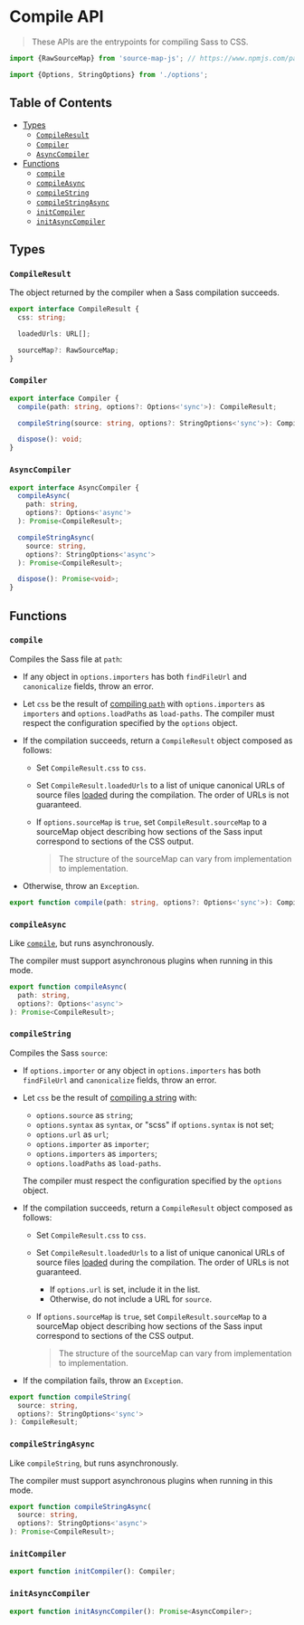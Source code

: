 # Compile API

> These APIs are the entrypoints for compiling Sass to CSS.

```ts
import {RawSourceMap} from 'source-map-js'; // https://www.npmjs.com/package/source-map-js

import {Options, StringOptions} from './options';
```

## Table of Contents

* [Types](#types)
  * [`CompileResult`](#compileresult)
  * [`Compiler`](#compiler)
  * [`AsyncCompiler`](#asynccompiler)
* [Functions](#functions)
  * [`compile`](#compile)
  * [`compileAsync`](#compileasync)
  * [`compileString`](#compilestring)
  * [`compileStringAsync`](#compilestringasync)
  * [`initCompiler`](#initcompiler)
  * [`initAsyncCompiler`](#initasynccompiler)

## Types

### `CompileResult`

The object returned by the compiler when a Sass compilation succeeds.

```ts
export interface CompileResult {
  css: string;

  loadedUrls: URL[];

  sourceMap?: RawSourceMap;
}
```

### `Compiler`

```ts
export interface Compiler {
  compile(path: string, options?: Options<'sync'>): CompileResult;

  compileString(source: string, options?: StringOptions<'sync'>): CompileResult;

  dispose(): void;
}
```

### `AsyncCompiler`

```ts
export interface AsyncCompiler {
  compileAsync(
    path: string,
    options?: Options<'async'>
  ): Promise<CompileResult>;

  compileStringAsync(
    source: string,
    options?: StringOptions<'async'>
  ): Promise<CompileResult>;

  dispose(): Promise<void>;
}
```

## Functions

### `compile`

Compiles the Sass file at `path`:

* If any object in `options.importers` has both `findFileUrl` and `canonicalize`
  fields, throw an error.

* Let `css` be the result of [compiling `path`] with `options.importers` as
  `importers` and `options.loadPaths` as `load-paths`. The compiler must respect
  the configuration specified by the `options` object.

  [compiling `path`]: ../spec.md#compiling-a-path

* If the compilation succeeds, return a `CompileResult` object composed as
  follows:

  * Set `CompileResult.css` to `css`.

  * Set `CompileResult.loadedUrls` to a list of unique canonical URLs of source
    files [loaded] during the compilation. The order of URLs is not guaranteed.

    [loaded]: ../modules.md#loading-a-source-file

  * If `options.sourceMap` is `true`, set `CompileResult.sourceMap` to a
    sourceMap object describing how sections of the Sass input correspond to
    sections of the CSS output.

    > The structure of the sourceMap can vary from implementation to
    > implementation.

* Otherwise, throw an `Exception`.

```ts
export function compile(path: string, options?: Options<'sync'>): CompileResult;
```

### `compileAsync`

Like [`compile`], but runs asynchronously.

[`compile`]: #compile

The compiler must support asynchronous plugins when running in this mode.

```ts
export function compileAsync(
  path: string,
  options?: Options<'async'>
): Promise<CompileResult>;
```

### `compileString`

Compiles the Sass `source`:

* If `options.importer` or any object in `options.importers` has both
  `findFileUrl` and `canonicalize` fields, throw an error.

* Let `css` be the result of [compiling a string] with:

  * `options.source` as `string`;
  * `options.syntax` as `syntax`, or "scss" if `options.syntax` is not set;
  * `options.url` as `url`;
  * `options.importer` as `importer`;
  * `options.importers` as `importers`;
  * `options.loadPaths` as `load-paths`.

  The compiler must respect the configuration specified by the `options` object.

  [compiling a string]: ../spec.md#compiling-a-string

* If the compilation succeeds, return a `CompileResult` object composed as
  follows:

  * Set `CompileResult.css` to `css`.

  * Set `CompileResult.loadedUrls` to a list of unique canonical URLs of source
    files [loaded] during the compilation. The order of URLs is not guaranteed.

    * If `options.url` is set, include it in the list.
    * Otherwise, do not include a URL for `source`.

  * If `options.sourceMap` is `true`, set `CompileResult.sourceMap` to a
    sourceMap object describing how sections of the Sass input correspond to
    sections of the CSS output.

    > The structure of the sourceMap can vary from implementation to
    > implementation.

* If the compilation fails, throw an `Exception`.

```ts
export function compileString(
  source: string,
  options?: StringOptions<'sync'>
): CompileResult;
```

### `compileStringAsync`

Like `compileString`, but runs asynchronously.

The compiler must support asynchronous plugins when running in this mode.

```ts
export function compileStringAsync(
  source: string,
  options?: StringOptions<'async'>
): Promise<CompileResult>;
```

### `initCompiler`

```ts
export function initCompiler(): Compiler;
```

### `initAsyncCompiler`

```ts
export function initAsyncCompiler(): Promise<AsyncCompiler>;
```
